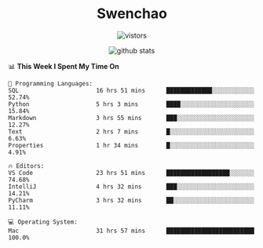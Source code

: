 <h1 align="center">Swenchao</h3>

<p align="center">
  <img src="https://visitor-badge.glitch.me/badge?page_id=Swenchao" alt="vistors" />
</p>

<p align="center">
  <img src="https://github-readme-stats.vercel.app/api?username=Swenchao&count_private=true&show_icons=true&theme=vue-dark&hide_title=true" alt="github stats" />
</p>

<!--START_SECTION:waka-->
📊 **This Week I Spent My Time On** 

```text
💬 Programming Languages: 
SQL                      16 hrs 51 mins      █████████████░░░░░░░░░░░░   52.74% 
Python                   5 hrs 3 mins        ████░░░░░░░░░░░░░░░░░░░░░   15.84% 
Markdown                 3 hrs 55 mins       ███░░░░░░░░░░░░░░░░░░░░░░   12.27% 
Text                     2 hrs 7 mins        █░░░░░░░░░░░░░░░░░░░░░░░░   6.63% 
Properties               1 hr 34 mins        █░░░░░░░░░░░░░░░░░░░░░░░░   4.91%

🔥 Editors: 
VS Code                  23 hrs 51 mins      ██████████████████░░░░░░░   74.68% 
IntelliJ                 4 hrs 32 mins       ███░░░░░░░░░░░░░░░░░░░░░░   14.21% 
PyCharm                  3 hrs 32 mins       ██░░░░░░░░░░░░░░░░░░░░░░░   11.11%

💻 Operating System: 
Mac                      31 hrs 57 mins      █████████████████████████   100.0%

```


<!--END_SECTION:waka-->
